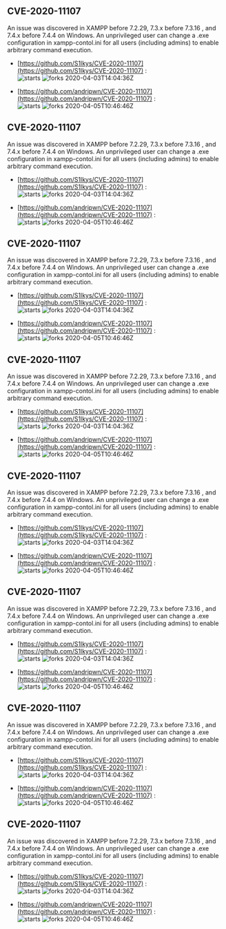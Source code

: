 ## CVE-2020-11107
 An issue was discovered in XAMPP before 7.2.29, 7.3.x before 7.3.16 , and 7.4.x before 7.4.4 on Windows. An unprivileged user can change a .exe configuration in xampp-contol.ini for all users (including admins) to enable arbitrary command execution.

- [https://github.com/S1lkys/CVE-2020-11107](https://github.com/S1lkys/CVE-2020-11107) :  
![starts](https://img.shields.io/github/stars/S1lkys/CVE-2020-11107.svg) 
![forks](https://img.shields.io/github/forks/S1lkys/CVE-2020-11107.svg) 
2020-04-03T14:04:36Z

- [https://github.com/andripwn/CVE-2020-11107](https://github.com/andripwn/CVE-2020-11107) :  
![starts](https://img.shields.io/github/stars/andripwn/CVE-2020-11107.svg) 
![forks](https://img.shields.io/github/forks/andripwn/CVE-2020-11107.svg) 
2020-04-05T10:46:46Z

## CVE-2020-11107
 An issue was discovered in XAMPP before 7.2.29, 7.3.x before 7.3.16 , and 7.4.x before 7.4.4 on Windows. An unprivileged user can change a .exe configuration in xampp-contol.ini for all users (including admins) to enable arbitrary command execution.

- [https://github.com/S1lkys/CVE-2020-11107](https://github.com/S1lkys/CVE-2020-11107) :  
![starts](https://img.shields.io/github/stars/S1lkys/CVE-2020-11107.svg) 
![forks](https://img.shields.io/github/forks/S1lkys/CVE-2020-11107.svg) 
2020-04-03T14:04:36Z

- [https://github.com/andripwn/CVE-2020-11107](https://github.com/andripwn/CVE-2020-11107) :  
![starts](https://img.shields.io/github/stars/andripwn/CVE-2020-11107.svg) 
![forks](https://img.shields.io/github/forks/andripwn/CVE-2020-11107.svg) 
2020-04-05T10:46:46Z

## CVE-2020-11107
 An issue was discovered in XAMPP before 7.2.29, 7.3.x before 7.3.16 , and 7.4.x before 7.4.4 on Windows. An unprivileged user can change a .exe configuration in xampp-contol.ini for all users (including admins) to enable arbitrary command execution.

- [https://github.com/S1lkys/CVE-2020-11107](https://github.com/S1lkys/CVE-2020-11107) :  
![starts](https://img.shields.io/github/stars/S1lkys/CVE-2020-11107.svg) 
![forks](https://img.shields.io/github/forks/S1lkys/CVE-2020-11107.svg) 
2020-04-03T14:04:36Z

- [https://github.com/andripwn/CVE-2020-11107](https://github.com/andripwn/CVE-2020-11107) :  
![starts](https://img.shields.io/github/stars/andripwn/CVE-2020-11107.svg) 
![forks](https://img.shields.io/github/forks/andripwn/CVE-2020-11107.svg) 
2020-04-05T10:46:46Z

## CVE-2020-11107
 An issue was discovered in XAMPP before 7.2.29, 7.3.x before 7.3.16 , and 7.4.x before 7.4.4 on Windows. An unprivileged user can change a .exe configuration in xampp-contol.ini for all users (including admins) to enable arbitrary command execution.

- [https://github.com/S1lkys/CVE-2020-11107](https://github.com/S1lkys/CVE-2020-11107) :  
![starts](https://img.shields.io/github/stars/S1lkys/CVE-2020-11107.svg) 
![forks](https://img.shields.io/github/forks/S1lkys/CVE-2020-11107.svg) 
2020-04-03T14:04:36Z

- [https://github.com/andripwn/CVE-2020-11107](https://github.com/andripwn/CVE-2020-11107) :  
![starts](https://img.shields.io/github/stars/andripwn/CVE-2020-11107.svg) 
![forks](https://img.shields.io/github/forks/andripwn/CVE-2020-11107.svg) 
2020-04-05T10:46:46Z

## CVE-2020-11107
 An issue was discovered in XAMPP before 7.2.29, 7.3.x before 7.3.16 , and 7.4.x before 7.4.4 on Windows. An unprivileged user can change a .exe configuration in xampp-contol.ini for all users (including admins) to enable arbitrary command execution.

- [https://github.com/S1lkys/CVE-2020-11107](https://github.com/S1lkys/CVE-2020-11107) :  
![starts](https://img.shields.io/github/stars/S1lkys/CVE-2020-11107.svg) 
![forks](https://img.shields.io/github/forks/S1lkys/CVE-2020-11107.svg) 
2020-04-03T14:04:36Z

- [https://github.com/andripwn/CVE-2020-11107](https://github.com/andripwn/CVE-2020-11107) :  
![starts](https://img.shields.io/github/stars/andripwn/CVE-2020-11107.svg) 
![forks](https://img.shields.io/github/forks/andripwn/CVE-2020-11107.svg) 
2020-04-05T10:46:46Z

## CVE-2020-11107
 An issue was discovered in XAMPP before 7.2.29, 7.3.x before 7.3.16 , and 7.4.x before 7.4.4 on Windows. An unprivileged user can change a .exe configuration in xampp-contol.ini for all users (including admins) to enable arbitrary command execution.

- [https://github.com/S1lkys/CVE-2020-11107](https://github.com/S1lkys/CVE-2020-11107) :  
![starts](https://img.shields.io/github/stars/S1lkys/CVE-2020-11107.svg) 
![forks](https://img.shields.io/github/forks/S1lkys/CVE-2020-11107.svg) 
2020-04-03T14:04:36Z

- [https://github.com/andripwn/CVE-2020-11107](https://github.com/andripwn/CVE-2020-11107) :  
![starts](https://img.shields.io/github/stars/andripwn/CVE-2020-11107.svg) 
![forks](https://img.shields.io/github/forks/andripwn/CVE-2020-11107.svg) 
2020-04-05T10:46:46Z

## CVE-2020-11107
 An issue was discovered in XAMPP before 7.2.29, 7.3.x before 7.3.16 , and 7.4.x before 7.4.4 on Windows. An unprivileged user can change a .exe configuration in xampp-contol.ini for all users (including admins) to enable arbitrary command execution.

- [https://github.com/S1lkys/CVE-2020-11107](https://github.com/S1lkys/CVE-2020-11107) :  
![starts](https://img.shields.io/github/stars/S1lkys/CVE-2020-11107.svg) 
![forks](https://img.shields.io/github/forks/S1lkys/CVE-2020-11107.svg) 
2020-04-03T14:04:36Z

- [https://github.com/andripwn/CVE-2020-11107](https://github.com/andripwn/CVE-2020-11107) :  
![starts](https://img.shields.io/github/stars/andripwn/CVE-2020-11107.svg) 
![forks](https://img.shields.io/github/forks/andripwn/CVE-2020-11107.svg) 
2020-04-05T10:46:46Z

## CVE-2020-11107
 An issue was discovered in XAMPP before 7.2.29, 7.3.x before 7.3.16 , and 7.4.x before 7.4.4 on Windows. An unprivileged user can change a .exe configuration in xampp-contol.ini for all users (including admins) to enable arbitrary command execution.

- [https://github.com/S1lkys/CVE-2020-11107](https://github.com/S1lkys/CVE-2020-11107) :  
![starts](https://img.shields.io/github/stars/S1lkys/CVE-2020-11107.svg) 
![forks](https://img.shields.io/github/forks/S1lkys/CVE-2020-11107.svg) 
2020-04-03T14:04:36Z

- [https://github.com/andripwn/CVE-2020-11107](https://github.com/andripwn/CVE-2020-11107) :  
![starts](https://img.shields.io/github/stars/andripwn/CVE-2020-11107.svg) 
![forks](https://img.shields.io/github/forks/andripwn/CVE-2020-11107.svg) 
2020-04-05T10:46:46Z

